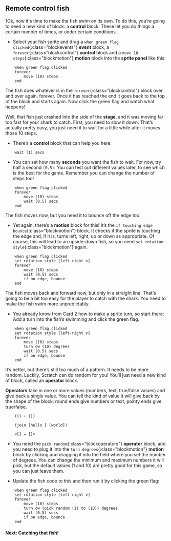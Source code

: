 ## Remote control fish

1Ok, now it's time to make the fish swim on its own. To do this, you’re going to need a new kind of block: a **control** block. These let you do things a certain number of times, or under certain conditions.

+ Select your fish sprite and drag a `when green flag clicked`{:class="blockevents"} **event** block, a `forever`{:class="blockcontrol"} **control** block and a `move 10 steps`{:class="blockmotion"} **motion** block into the **sprite panel** like this: 

```blocks
    when green flag clicked
    forever
        move (10) steps
    end
```

The fish does whatever is in the `forever`{:class="blockcontrol"} block over and over again, forever. Once it has reached the end it goes back to the top of the block and starts again. Now click the green flag and watch what happens!

Well, that fish just crashed into the side of the **stage**, and it was moving far too fast for your shark to catch. First, you need to slow it down. That’s actually pretty easy, you just need it to wait for a little while after it moves those 10 steps.

+ There’s a **control** block that can help you here: 

```blocks
    wait (1) secs
```

+ You can set how many **seconds** you want the fish to wait. For now, try half a second `(0.5)`. You can test out different values later, to see which is the best for the game. Remember you can change the number of steps too! 

```blocks
    when green flag clicked
    forever
        move (10) steps
        wait (0.5) secs
    end
```


The fish moves now, but you need it to bounce off the edge too. 

+ Yet again, there’s a **motion** block for this! It’s the `if touching edge bounce`{:class="blockmotion"} block. It checks if the sprite is touching the edge and, if it is, turns left, right, up or down as appropriate. Of course, this will lead to an upside-down fish, so you need `set rotation style`{:class="blockmotion"} again. 

```blocks
    when green flag clicked
    set rotation style [left-right v]
    forever
        move (10) steps
        wait (0.5) secs
        if on edge, bounce
    end
```

The fish moves back and forward now, but only in a straight line. That's going to be a bit too easy for the player to catch with the shark. You need to make the fish swim more unpredictably.

+ You already know from Card 2 how to make a sprite turn, so start there: Add a turn into the fish’s swimming and click the green flag. 

```blocks
    when green flag clicked
    set rotation style [left-right v]
    forever
        move (10) steps
        turn cw (10) degrees
        wait (0.5) secs
        if on edge, bounce
    end
```

It’s better, but there’s still too much of a pattern. It needs to be more random. Luckily, Scratch can do random for you! You’ll just need a new kind of block, called an **operator** block.

**Operators** take in one or more values (numbers, text, true/false values) and give back a single value. You can tell the kind of value it will give back by the shape of the block: round ends give numbers or text, pointy ends give true/false. 

```blocks
    (() + ())

    (join [hello ] [world])

    <[] = []>
```

+ You need the `pick random`{:class="blockoperators"} **operator** block, and you need to plug it into the `turn degrees`{:class="blockmotion"} **motion** block by clicking and dragging it into the field where you set the number of degrees. You can change the minimum and maximum numbers it will pick, but the default values (1 and 10) are pretty good for this game, so you can just leave them.

+ Update the fish code to this and then run it by clicking the green flag: 

```blocks
    when green flag clicked
    set rotation style [left-right v]
    forever 
        move (10) steps
        turn cw (pick random (1) to (10)) degrees
        wait (0.5) secs
        if on edge, bounce
    end
```
 
#### Next: Catching that fish!

